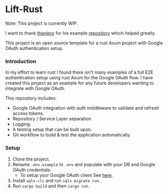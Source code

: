 # Lift-Rust

Note: This project is currently WIP.

I want to thank [thanipro](https://github.com/thanipro) for his example [repository](https://github.com/thanipro/Axum-Rust-Rest-Api-Template) which helped greatly.

This project is an open source template for a rust Axum project with Google OAuth authentication setup.

### Introduction

In my effort to learn rust I found there isn't many examples of a full E2E authentication setup using rust Axum for the Google OAuth flow. I have created this project as an example for any future developers wanting to integrate with Google OAuth.

This repository includes:

- Google OAuth integration with auth middleware to validate and refresh access tokens.
- Repository / Service Layer separation.
- Logging.
- A testing setup that can be built upon.
- Git workflow to build & test the application automatically.

### Setup

1. Clone the project.
2. Rename `.env.example` to `.env` and populate with your DB and Google OAuth credentials:
   - To setup your Google OAuth client See [here](https://support.google.com/cloud/answer/6158849?hl=en).
3. Install `sqlx-cli` and run `sqlx migrate run`.
4. Run `cargo build` and then `cargo run`.
